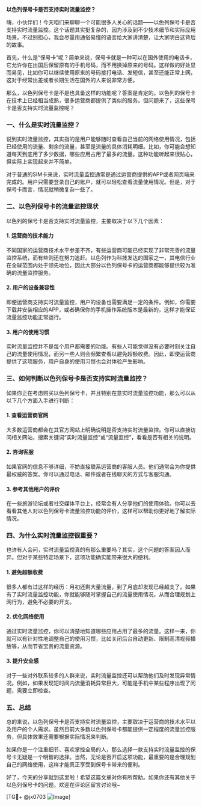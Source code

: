 **以色列保号卡是否支持实时流量监控？**

嗨，小伙伴们！今天咱们来聊聊一个可能很多人关心的话题——以色列保号卡是否支持实时流量监控。这个话题其实挺复杂的，因为涉及到不少技术细节和实际应用场景。不过别担心，我会尽量用通俗易懂的语言给大家讲清楚，让大家明白这背后的故事。

首先，什么是“保号卡”呢？简单来说，保号卡就是一种可以在国外使用的电话卡，它允许你在出国后保留原有的手机号码，而不用换掉原来的号码。这样做的好处显而易见，比如你可以继续使用原来的号码接打电话、发短信，甚至还能正常上网，这对于经常出差或者长期生活在国外的人来说非常方便。

那么，以色列保号卡是不是也具备这样的功能呢？答案是肯定的。以色列的保号卡在技术上已经相当成熟，很多运营商都提供了类似的服务。但问题来了，这些保号卡是否支持实时流量监控呢？

### 一、什么是实时流量监控？

说到实时流量监控，其实指的是用户能够随时查看自己当前的网络使用情况，包括已经使用的流量、剩余的流量，甚至是流量的具体消耗明细。比如，你可能会想知道每天到底用了多少数据，哪些应用占用了最多的流量。这种功能听起来很贴心，但实际上实现起来并不简单。

对于普通的SIM卡来说，实时流量监控通常是通过运营商提供的APP或者网页端来完成的。用户只需要登录自己的账户，就可以轻松查看流量使用情况。但是，对于保号卡而言，情况就稍微复杂一些了。

### 二、以色列保号卡的流量监控现状

以色列的保号卡是否支持实时流量监控，主要取决于以下几个因素：

#### 1. **运营商的技术能力**
   不同国家的运营商技术水平参差不齐，有些运营商可能已经实现了非常完善的流量监控系统，而有些则还在努力追赶。以色列作为科技发达的国家之一，其电信行业在全球范围内处于领先地位，因此大部分以色列保号卡的运营商都能够提供较为准确的流量监控服务。

#### 2. **用户的设备兼容性**
   即便运营商支持实时流量监控，用户的设备也需要满足一定的条件。例如，你需要下载并安装相应的APP，或者确保你的手机操作系统版本是最新的，这样才能保证流量监控功能正常运行。

#### 3. **用户的使用习惯**
   实时流量监控并不是每个用户都需要的功能。有些人可能觉得没有必要时刻关注自己的流量使用情况，而另一些人则会频繁查看以避免超额收费。因此，即使运营商提供了这项服务，用户自身的使用习惯也会对体验产生影响。

### 三、如何判断以色列保号卡是否支持实时流量监控？

如果你正在考虑购买以色列保号卡，并且特别在意实时流量监控功能，那么可以从以下几个方面入手进行判断：

#### 1. **查看运营商官网**
   大多数运营商都会在其官方网站上明确说明是否支持实时流量监控。你可以直接访问相关网站，搜索关键词“实时流量监控”或“流量监控”，看看是否有相关的说明。

#### 2. **咨询客服**
   如果官网的信息不够详细，不妨直接联系运营商的客服人员。他们通常会为你提供最权威的答案。你可以通过电话、邮件或者在线聊天的方式与客服沟通。

#### 3. **参考其他用户的评价**
   在一些旅游论坛或者社交媒体平台上，经常会有人分享他们的使用体验。你可以去看看其他人对以色列保号卡流量监控功能的评价，这样可以帮助你更好地了解实际情况。

### 四、为什么实时流量监控很重要？

也许有人会问，实时流量监控真的有那么重要吗？其实，这个问题的答案因人而异。但对于某些特定场景下，这项功能确实能带来很大的便利。

#### 1. **避免超额收费**
   很多人都有过这样的经历：月初还剩大量流量，到了月底却发现已经超支了。如果有了实时流量监控功能，你就能够随时掌握自己的流量使用情况，从而合理规划上网行为，避免不必要的开支。

#### 2. **优化网络使用**
   通过实时流量监控，你可以清楚地知道哪些应用占用了最多的流量。这样一来，你就可以有针对性地调整自己的使用习惯，比如关闭后台自动更新、限制高清视频播放等，从而节省宝贵的流量资源。

#### 3. **提升安全感**
   对于一些对外联系较多的人群来说，实时流量监控还可以帮助他们及时发现异常情况。例如，如果发现短时间内流量消耗异常巨大，可能是手机中某些程序出现了问题，需要立即检查。

### 五、总结

总的来说，以色列保号卡是否支持实时流量监控，主要取决于运营商的技术水平以及用户的个人需求。虽然目前大多数以色列保号卡都能提供一定程度的流量监控服务，但具体效果还需要根据实际情况来判断。

如果你是一个注重细节、喜欢掌控全局的人，那么选择一款支持实时流量监控的保号卡无疑是一个明智的选择。当然，无论是否开启这项功能，最重要的是合理规划自己的网络使用，这样才能真正享受到保号卡带来的便利。

好了，今天的分享就到这里啦！希望这篇文章对你有所帮助。如果你还有其他关于以色列保号卡的问题，欢迎在评论区留言讨论哦~

[TG💪+ @jx0703 ![Image](https://github.com/user-attachments/assets/dbca1d08-cadb-493c-b0ec-ad6f7a83f270)]